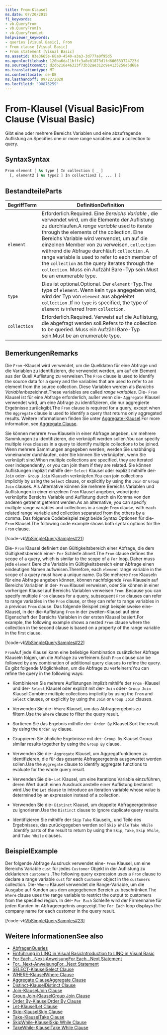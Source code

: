 ```yaml
---
title: From-Klausel
ms.date: 07/20/2015
f1_keywords:
- vb.QueryFrom
- vb.QueryFromIn
- vb.QueryFromLet
helpviewer_keywords:
- queries [Visual Basic], From
- From clause [Visual Basic]
- From statement [Visual Basic]
ms.assetid: 83e3665e-68a0-4540-a3a3-3d777a0f95d5
ms.openlocfilehash: 120ba6da11bffc3a0e81873d1fd606633724723d
ms.sourcegitcommit: d2db216e46323f73b32ae312c9e4135258e5d68e
ms.translationtype: MT
ms.contentlocale: de-DE
ms.lasthandoff: 09/22/2020
ms.locfileid: "90875259"
---
```

# <a name="from-clause-visual-basic"></a><span data-ttu-id="4d827-102">From-Klausel (Visual Basic)</span><span class="sxs-lookup"><span data-stu-id="4d827-102">From Clause (Visual Basic)</span></span>

<span data-ttu-id="4d827-103">Gibt eine oder mehrere Bereichs Variablen und eine abzufragende Auflistung an.</span><span class="sxs-lookup"><span data-stu-id="4d827-103">Specifies one or more range variables and a collection to query.</span></span>  
  
## <a name="syntax"></a><span data-ttu-id="4d827-104">Syntax</span><span class="sxs-lookup"><span data-stu-id="4d827-104">Syntax</span></span>  
  
```vb  
From element [ As type ] In collection [ _ ]  
  [, element2 [ As type2 ] In collection2 [, ... ] ]  
```  
  
## <a name="parts"></a><span data-ttu-id="4d827-105">Bestandteile</span><span class="sxs-lookup"><span data-stu-id="4d827-105">Parts</span></span>  
  
|<span data-ttu-id="4d827-106">Begriff</span><span class="sxs-lookup"><span data-stu-id="4d827-106">Term</span></span>|<span data-ttu-id="4d827-107">Definition</span><span class="sxs-lookup"><span data-stu-id="4d827-107">Definition</span></span>|  
|---|---|  
|`element`|<span data-ttu-id="4d827-108">Erforderlich.</span><span class="sxs-lookup"><span data-stu-id="4d827-108">Required.</span></span> <span data-ttu-id="4d827-109">Eine *Bereichs Variable* , die verwendet wird, um die Elemente der Auflistung zu durchlaufen.</span><span class="sxs-lookup"><span data-stu-id="4d827-109">A *range variable* used to iterate through the elements of the collection.</span></span> <span data-ttu-id="4d827-110">Eine Bereichs Variable wird verwendet, um auf die einzelnen Member von zu verweisen, `collection` während die Abfrage durchläuft `collection` .</span><span class="sxs-lookup"><span data-stu-id="4d827-110">A range variable is used to refer to each member of the `collection` as the query iterates through the `collection`.</span></span> <span data-ttu-id="4d827-111">Muss ein Aufzähl Bare-Typ sein.</span><span class="sxs-lookup"><span data-stu-id="4d827-111">Must be an enumerable type.</span></span>|  
|`type`|<span data-ttu-id="4d827-112">Dies ist optional.</span><span class="sxs-lookup"><span data-stu-id="4d827-112">Optional.</span></span> <span data-ttu-id="4d827-113">Der `element`-Typ.</span><span class="sxs-lookup"><span data-stu-id="4d827-113">The type of `element`.</span></span> <span data-ttu-id="4d827-114">Wenn kein `type` angegeben wird, wird der Typ von `element` aus abgeleitet `collection` .</span><span class="sxs-lookup"><span data-stu-id="4d827-114">If no `type` is specified, the type of `element` is inferred from `collection`.</span></span>|  
|`collection`|<span data-ttu-id="4d827-115">Erforderlich.</span><span class="sxs-lookup"><span data-stu-id="4d827-115">Required.</span></span> <span data-ttu-id="4d827-116">Verweist auf die Auflistung, die abgefragt werden soll.</span><span class="sxs-lookup"><span data-stu-id="4d827-116">Refers to the collection to be queried.</span></span> <span data-ttu-id="4d827-117">Muss ein Aufzähl Bare-Typ sein.</span><span class="sxs-lookup"><span data-stu-id="4d827-117">Must be an enumerable type.</span></span>|  
  
## <a name="remarks"></a><span data-ttu-id="4d827-118">Bemerkungen</span><span class="sxs-lookup"><span data-stu-id="4d827-118">Remarks</span></span>  

 <span data-ttu-id="4d827-119">Die `From` -Klausel wird verwendet, um die Quelldaten für eine Abfrage und die Variablen zu identifizieren, die verwendet werden, um auf ein Element aus der Quell Auflistung zu verweisen.</span><span class="sxs-lookup"><span data-stu-id="4d827-119">The `From` clause is used to identify the source data for a query and the variables that are used to refer to an element from the source collection.</span></span> <span data-ttu-id="4d827-120">Diese Variablen werden als *Bereichs Variablen*bezeichnet.</span><span class="sxs-lookup"><span data-stu-id="4d827-120">These variables are called *range variables*.</span></span> <span data-ttu-id="4d827-121">Die- `From` Klausel ist für eine Abfrage erforderlich, außer wenn die- `Aggregate` Klausel verwendet wird, um eine Abfrage zu identifizieren, die nur aggregierte Ergebnisse zurückgibt.</span><span class="sxs-lookup"><span data-stu-id="4d827-121">The `From` clause is required for a query, except when the `Aggregate` clause is used to identify a query that returns only aggregated results.</span></span> <span data-ttu-id="4d827-122">Weitere Informationen finden Sie unter [Aggregate-Klausel](aggregate-clause.md).</span><span class="sxs-lookup"><span data-stu-id="4d827-122">For more information, see [Aggregate Clause](aggregate-clause.md).</span></span>  
  
 <span data-ttu-id="4d827-123">Sie können mehrere `From` Klauseln in einer Abfrage angeben, um mehrere Sammlungen zu identifizieren, die verknüpft werden sollen.</span><span class="sxs-lookup"><span data-stu-id="4d827-123">You can specify multiple `From` clauses in a query to identify multiple collections to be joined.</span></span> <span data-ttu-id="4d827-124">Wenn mehrere Sammlungen angegeben werden, werden Sie unabhängig voneinander durchlaufen, oder Sie können Sie verknüpfen, wenn Sie verknüpft sind.</span><span class="sxs-lookup"><span data-stu-id="4d827-124">When multiple collections are specified, they are iterated over independently, or you can join them if they are related.</span></span> <span data-ttu-id="4d827-125">Sie können Auflistungen implizit mithilfe der- `Select` Klausel oder explizit mithilfe der- `Join` oder- `Group Join` Klauseln verknüpfen.</span><span class="sxs-lookup"><span data-stu-id="4d827-125">You can join collections implicitly by using the `Select` clause, or explicitly by using the `Join` or `Group Join` clauses.</span></span> <span data-ttu-id="4d827-126">Als Alternative können Sie mehrere Bereichs Variablen und Auflistungen in einer einzelnen `From` Klausel angeben, wobei jede verknüpfte Bereichs Variable und Auflistung durch ein Komma von den anderen getrennt getrennt werden.</span><span class="sxs-lookup"><span data-stu-id="4d827-126">As an alternative, you can specify multiple range variables and collections in a single `From` clause, with each related range variable and collection separated from the others by a comma.</span></span> <span data-ttu-id="4d827-127">Das folgende Codebeispiel zeigt beide Syntax Optionen für die- `From` Klausel.</span><span class="sxs-lookup"><span data-stu-id="4d827-127">The following code example shows both syntax options for the `From` clause.</span></span>  
  
 [!code-vb[VbSimpleQuerySamples#21](~/samples/snippets/visualbasic/VS_Snippets_VBCSharp/VbSimpleQuerySamples/VB/QuerySamples1.vb#21)]  
  
 <span data-ttu-id="4d827-128">Die- `From` Klausel definiert den Gültigkeitsbereich einer Abfrage, die dem Gültigkeitsbereich einer- `For` Schleife ähnelt.</span><span class="sxs-lookup"><span data-stu-id="4d827-128">The `From` clause defines the scope of a query, which is similar to the scope of a `For` loop.</span></span> <span data-ttu-id="4d827-129">Daher muss jede `element` Bereichs Variable im Gültigkeitsbereich einer Abfrage einen eindeutigen Namen aufweisen.</span><span class="sxs-lookup"><span data-stu-id="4d827-129">Therefore, each `element` range variable in the scope of a query must have a unique name.</span></span> <span data-ttu-id="4d827-130">Da Sie mehrere `From` Klauseln für eine Abfrage angeben können, können nachfolgende `From` Klauseln auf Bereichs Variablen in der- `From` Klausel verweisen, oder Sie können in einer vorherigen Klausel auf Bereichs Variablen verweisen `From` .</span><span class="sxs-lookup"><span data-stu-id="4d827-130">Because you can specify multiple `From` clauses for a query, subsequent `From` clauses can refer to range variables in the `From` clause, or they can refer to range variables in a previous `From` clause.</span></span> <span data-ttu-id="4d827-131">Das folgende Beispiel zeigt beispielsweise eine-Klausel, in der die-Auflistung `From` in der zweiten-Klausel auf eine Eigenschaft der Bereichs Variablen in der ersten Klausel basiert.</span><span class="sxs-lookup"><span data-stu-id="4d827-131">For example, the following example shows a nested `From` clause where the collection in the second clause is based on a property of the range variable in the first clause.</span></span>  
  
 [!code-vb[VbSimpleQuerySamples#22](~/samples/snippets/visualbasic/VS_Snippets_VBCSharp/VbSimpleQuerySamples/VB/QuerySamples1.vb#22)]  
  
 <span data-ttu-id="4d827-132">`From`Auf jede Klausel kann eine beliebige Kombination zusätzlicher Abfrage Klauseln folgen, um die Abfrage zu verfeinern.</span><span class="sxs-lookup"><span data-stu-id="4d827-132">Each `From` clause can be followed by any combination of additional query clauses to refine the query.</span></span> <span data-ttu-id="4d827-133">Es gibt folgende Möglichkeiten, um die Abfrage zu verfeinern:</span><span class="sxs-lookup"><span data-stu-id="4d827-133">You can refine the query in the following ways:</span></span>  
  
- <span data-ttu-id="4d827-134">Kombinieren Sie mehrere Auflistungen implizit mithilfe der `From` -Klausel und der- `Select` Klausel oder explizit mit der- `Join` oder- `Group Join` Klausel.</span><span class="sxs-lookup"><span data-stu-id="4d827-134">Combine multiple collections implicitly by using the `From` and `Select` clauses, or explicitly by using the `Join` or `Group Join` clauses.</span></span>  
  
- <span data-ttu-id="4d827-135">Verwenden Sie die- `Where` Klausel, um das Abfrageergebnis zu filtern.</span><span class="sxs-lookup"><span data-stu-id="4d827-135">Use the `Where` clause to filter the query result.</span></span>  
  
- <span data-ttu-id="4d827-136">Sortieren Sie das Ergebnis mithilfe der- `Order By` Klausel.</span><span class="sxs-lookup"><span data-stu-id="4d827-136">Sort the result by using the `Order By` clause.</span></span>  
  
- <span data-ttu-id="4d827-137">Gruppieren Sie ähnliche Ergebnisse mit der- `Group By` Klausel.</span><span class="sxs-lookup"><span data-stu-id="4d827-137">Group similar results together by using the `Group By` clause.</span></span>  
  
- <span data-ttu-id="4d827-138">Verwenden Sie die- `Aggregate` Klausel, um Aggregatfunktionen zu identifizieren, die für das gesamte Abfrageergebnis ausgewertet werden sollen.</span><span class="sxs-lookup"><span data-stu-id="4d827-138">Use the `Aggregate` clause to identify aggregate functions to evaluate for the whole query result.</span></span>  
  
- <span data-ttu-id="4d827-139">Verwenden Sie die- `Let` Klausel, um eine Iterations Variable einzuführen, deren Wert durch einen Ausdruck anstelle einer Auflistung bestimmt wird.</span><span class="sxs-lookup"><span data-stu-id="4d827-139">Use the `Let` clause to introduce an iteration variable whose value is determined by an expression instead of a collection.</span></span>  
  
- <span data-ttu-id="4d827-140">Verwenden Sie die- `Distinct` Klausel, um doppelte Abfrageergebnisse zu ignorieren.</span><span class="sxs-lookup"><span data-stu-id="4d827-140">Use the `Distinct` clause to ignore duplicate query results.</span></span>  
  
- <span data-ttu-id="4d827-141">Identifizieren Sie mithilfe der `Skip` `Take` Klauseln,, und Teile des Ergebnisses, das zurückgegeben werden soll `Skip While` `Take While` .</span><span class="sxs-lookup"><span data-stu-id="4d827-141">Identify parts of the result to return by using the `Skip`, `Take`, `Skip While`, and `Take While` clauses.</span></span>  
  
## <a name="example"></a><span data-ttu-id="4d827-142">Beispiel</span><span class="sxs-lookup"><span data-stu-id="4d827-142">Example</span></span>  

 <span data-ttu-id="4d827-143">Der folgende Abfrage Ausdruck verwendet eine- `From` Klausel, um eine Bereichs Variable `cust` für jedes `Customer` Objekt in der Auflistung zu deklarieren `customers` .</span><span class="sxs-lookup"><span data-stu-id="4d827-143">The following query expression uses a `From` clause to declare a range variable `cust` for each `Customer` object in the `customers` collection.</span></span> <span data-ttu-id="4d827-144">Die- `Where` Klausel verwendet die Range-Variable, um die Ausgabe auf Kunden aus dem angegebenen Bereich zu beschränken.</span><span class="sxs-lookup"><span data-stu-id="4d827-144">The `Where` clause uses the range variable to restrict the output to customers from the specified region.</span></span> <span data-ttu-id="4d827-145">In der- `For Each` Schleife wird der Firmenname für jeden Kunden im Abfrageergebnis angezeigt.</span><span class="sxs-lookup"><span data-stu-id="4d827-145">The `For Each` loop displays the company name for each customer in the query result.</span></span>  
  
 [!code-vb[VbSimpleQuerySamples#23](~/samples/snippets/visualbasic/VS_Snippets_VBCSharp/VbSimpleQuerySamples/VB/QuerySamples1.vb#23)]  
  
## <a name="see-also"></a><span data-ttu-id="4d827-146">Weitere Informationen</span><span class="sxs-lookup"><span data-stu-id="4d827-146">See also</span></span>

- [<span data-ttu-id="4d827-147">Abfragen</span><span class="sxs-lookup"><span data-stu-id="4d827-147">Queries</span></span>](index.md)
- [<span data-ttu-id="4d827-148">Einführung in LINQ in Visual Basic</span><span class="sxs-lookup"><span data-stu-id="4d827-148">Introduction to LINQ in Visual Basic</span></span>](../../programming-guide/language-features/linq/introduction-to-linq.md)
- [<span data-ttu-id="4d827-149">For Each...Next-Anweisung</span><span class="sxs-lookup"><span data-stu-id="4d827-149">For Each...Next Statement</span></span>](../statements/for-each-next-statement.md)
- [<span data-ttu-id="4d827-150">For...Next-Anweisung</span><span class="sxs-lookup"><span data-stu-id="4d827-150">For...Next Statement</span></span>](../statements/for-next-statement.md)
- [<span data-ttu-id="4d827-151">SELECT-Klausel</span><span class="sxs-lookup"><span data-stu-id="4d827-151">Select Clause</span></span>](select-clause.md)
- [<span data-ttu-id="4d827-152">WHERE-Klausel</span><span class="sxs-lookup"><span data-stu-id="4d827-152">Where Clause</span></span>](where-clause.md)
- [<span data-ttu-id="4d827-153">Aggregate Clause</span><span class="sxs-lookup"><span data-stu-id="4d827-153">Aggregate Clause</span></span>](aggregate-clause.md)
- [<span data-ttu-id="4d827-154">Distinct-Klausel</span><span class="sxs-lookup"><span data-stu-id="4d827-154">Distinct Clause</span></span>](distinct-clause.md)
- [<span data-ttu-id="4d827-155">Join-Klausel</span><span class="sxs-lookup"><span data-stu-id="4d827-155">Join Clause</span></span>](join-clause.md)
- [<span data-ttu-id="4d827-156">Group Join-Klausel</span><span class="sxs-lookup"><span data-stu-id="4d827-156">Group Join Clause</span></span>](group-join-clause.md)
- [<span data-ttu-id="4d827-157">Order By-Klausel</span><span class="sxs-lookup"><span data-stu-id="4d827-157">Order By Clause</span></span>](order-by-clause.md)
- [<span data-ttu-id="4d827-158">Let-Klausel</span><span class="sxs-lookup"><span data-stu-id="4d827-158">Let Clause</span></span>](let-clause.md)
- [<span data-ttu-id="4d827-159">Skip-Klausel</span><span class="sxs-lookup"><span data-stu-id="4d827-159">Skip Clause</span></span>](skip-clause.md)
- [<span data-ttu-id="4d827-160">Take-Klausel</span><span class="sxs-lookup"><span data-stu-id="4d827-160">Take Clause</span></span>](take-clause.md)
- [<span data-ttu-id="4d827-161">SkipWhile-Klausel</span><span class="sxs-lookup"><span data-stu-id="4d827-161">Skip While Clause</span></span>](skip-while-clause.md)
- [<span data-ttu-id="4d827-162">TakeWhile-Klausel</span><span class="sxs-lookup"><span data-stu-id="4d827-162">Take While Clause</span></span>](take-while-clause.md)
